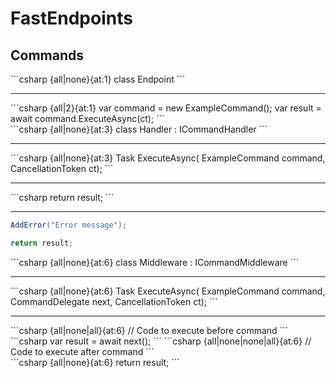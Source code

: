 <h1>FastEndpoints</h1>
<h2>Commands</h2>

<div class="content">
  <v-drag pos="52,176,315,_">
    <div class="box" data-id="command-endpoint">
```csharp {all|none}{at:1}
class Endpoint<TRequest>
```
      <hr/>
```csharp {all|2}{at:1}
var command = new ExampleCommand();
var result = await command.ExecuteAsync(ct);
```
    </div>
  </v-drag>

  <v-drag pos="491,176,390,_">
    <div class="box" data-id="command-handler" v-click="[2,5]">
```csharp {all|none}{at:3}
class Handler : ICommandHandler<ExampleCommand, int>
```
      <hr/>
```csharp {all|none}{at:3}
Task<int> ExecuteAsync(
    ExampleCommand command,
    CancellationToken ct);
```
<div v-click="[3,4]" class="v-click-foo">
  <hr/>
```csharp
return result;
```
</div>
<div v-click="4" class="v-click-foo">
  <hr/>

```csharp {all|1}{at:3}
AddError("Error message");

return result;
```
</div>
    </div>
  </v-drag>

  <v-drag pos="491,176,390,_">
    <div class="box" data-id="middleware" v-click="5">
```csharp {all|none}{at:6}
class Middleware
    : ICommandMiddleware<ExampleCommand, int>
```
      <hr/>
```csharp {all|none}{at:6}
Task<int> ExecuteAsync(
    ExampleCommand command,
    CommandDelegate<int> next,
    CancellationToken ct);
```
<hr/>
<div data-id="middleware-before">
```csharp {all|none|all}{at:6}
// Code to execute before command
```
</div>
```csharp
var result = await next();
```
```csharp {all|none|none|all}{at:6}
// Code to execute after command
```
<div data-id="middleware-after">
```csharp {all|none}{at:6}
return result;
```
</div>
    </div>
  </v-drag>

  <FancyArrow v-click="2" x1="362" y1="245" x2="493" y2="245" color="pink" head-size="15" width="1" class="z-100" seed="70" />
</div>

<style>
  .slidev-vclick-hidden {
    display: none;
  }
</style>

<!--
Commands are likewise straightforward to implement at the most basic level, providing us with a request / response pipeline to a single handler.

[click] We simply call `ExecuteAsync()` on our command [click], which will invoke the handler, and optionally return the result. [click]

We can also call `AddError` [click] from a command handler to append to the error context, which will add the error to any others raised by other commands or the endpoint itself.

[click] Commands also give us the benefit of a middleware-like pipeline which function just about the same as pipeline behaviours in MediatR.

[click] Using a middleware here simply requires us to invoke the `next()` delegate to execute our command handler, with whatever code we want to run before [click] and after [click] the command is handled.
-->
